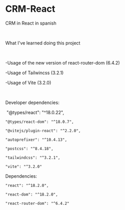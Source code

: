# CRM-React

CRM in React in spanish

​

What I've learned doing this project

​

-Usage of the new version of react-router-dom (6.4.2)

-Usage of Tailwincss (3.2.1)

-Usage of Vite (3.2.0)

​

Developer dependencies:

​   "@types/react": "^18.0.22",

    "@types/react-dom": "^18.0.7",

    "@vitejs/plugin-react": "^2.2.0",

    "autoprefixer": "^10.4.13",

    "postcss": "^8.4.18",

    "tailwindcss": "^3.2.1",

    "vite": "^3.2.0"

Dependencies:

    "react": "^18.2.0",

    "react-dom": "^18.2.0",

    "react-router-dom": "^6.4.2"
